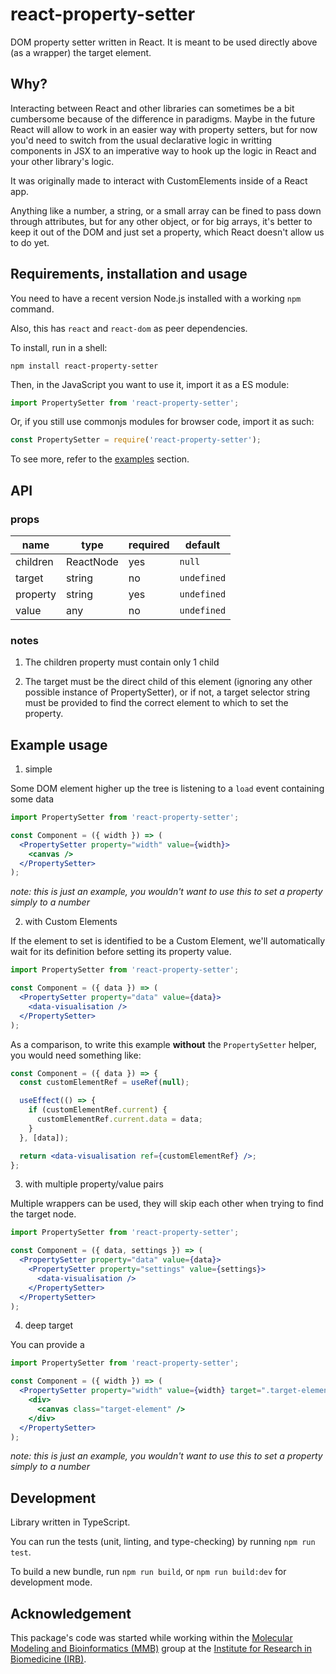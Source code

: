 # react-property-setter

DOM property setter written in React. It is meant to be used directly above (as
a wrapper) the target element.

## Why?

Interacting between React and other libraries can sometimes be a bit cumbersome
because of the difference in paradigms. Maybe in the future React will allow to
work in an easier way with property setters, but for now you'd need to switch
from the usual declarative logic in writting components in JSX to an imperative
way to hook up the logic in React and your other library's logic.

It was originally made to interact with CustomElements inside of a React app.

Anything like a number, a string, or a small array can be fined to pass down
through attributes, but for any other object, or for big arrays, it's better to
keep it out of the DOM and just set a property, which React doesn't allow us to
do yet.

## Requirements, installation and usage

You need to have a recent version Node.js installed with a working `npm` command.

Also, this has `react` and `react-dom` as peer dependencies.

To install, run in a shell:

```shell
npm install react-property-setter
```

Then, in the JavaScript you want to use it, import it as a ES module:

```javascript
import PropertySetter from 'react-property-setter';
```

Or, if you still use commonjs modules for browser code, import it as such:

```javascript
const PropertySetter = require('react-property-setter');
```

To see more, refer to the [examples](#example-usage) section.

## API

### props

| name     | type      | required | default     |
| -------- | --------- | -------- | ----------- |
| children | ReactNode | yes      | `null`      |
| target   | string    | no       | `undefined` |
| property | string    | yes      | `undefined` |
| value    | any       | no       | `undefined` |

### notes

1. The children property must contain only 1 child

2. The target must be the direct child of this element (ignoring any other
   possible instance of PropertySetter), or if not, a target selector string must
   be provided to find the correct element to which to set the property.

## Example usage

1. simple

Some DOM element higher up the tree is listening to a `load` event containing some data

```jsx
import PropertySetter from 'react-property-setter';

const Component = ({ width }) => (
  <PropertySetter property="width" value={width}>
    <canvas />
  </PropertySetter>
);
```

_note: this is just an example, you wouldn't want to use this to set a property_
_simply to a number_

2. with Custom Elements

If the element to set is identified to be a Custom Element, we'll automatically
wait for its definition before setting its property value.

```jsx
import PropertySetter from 'react-property-setter';

const Component = ({ data }) => (
  <PropertySetter property="data" value={data}>
    <data-visualisation />
  </PropertySetter>
);
```

As a comparison, to write this example **without** the `PropertySetter` helper, you
would need something like:

```jsx
const Component = ({ data }) => {
  const customElementRef = useRef(null);

  useEffect(() => {
    if (customElementRef.current) {
      customElementRef.current.data = data;
    }
  }, [data]);

  return <data-visualisation ref={customElementRef} />;
};
```

3. with multiple property/value pairs

Multiple wrappers can be used, they will skip each other when trying to find the
target node.

```jsx
import PropertySetter from 'react-property-setter';

const Component = ({ data, settings }) => (
  <PropertySetter property="data" value={data}>
    <PropertySetter property="settings" value={settings}>
      <data-visualisation />
    </PropertySetter>
  </PropertySetter>
);
```

4. deep target

You can provide a

```jsx
import PropertySetter from 'react-property-setter';

const Component = ({ width }) => (
  <PropertySetter property="width" value={width} target=".target-element">
    <div>
      <canvas class="target-element" />
    </div>
  </PropertySetter>
);
```

_note: this is just an example, you wouldn't want to use this to set a property_
_simply to a number_

## Development

Library written in TypeScript.

You can run the tests (unit, linting, and type-checking) by running
`npm run test`.

To build a new bundle, run `npm run build`, or `npm run build:dev` for
development mode.

## Acknowledgement

This package's code was started while working within the
[Molecular Modeling and Bioinformatics (MMB)](https://mmb.irbbarcelona.org/)
group at the
[Institute for Research in Biomedicine (IRB)](https://www.irbbarcelona.org/).
